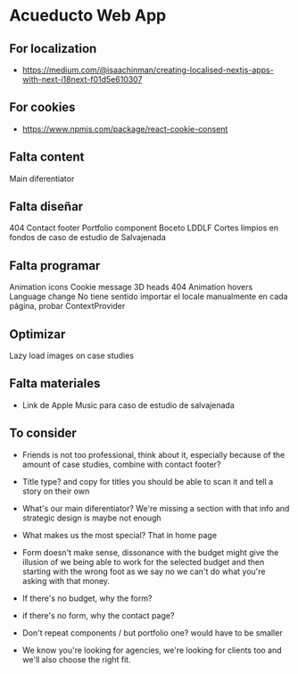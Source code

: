 # Acueducto Web App


## For localization

- https://medium.com/@isaachinman/creating-localised-nextjs-apps-with-next-i18next-f01d5e610307

## For cookies

- https://www.npmjs.com/package/react-cookie-consent 

## Falta content
Main diferentiator 

## Falta diseñar
404
Contact footer
Portfolio component
Boceto LDDLF
Cortes limpios en fondos de caso de estudio de Salvajenada

## Falta programar
Animation icons
Cookie message
3D heads
404
Animation hovers
Language change
No tiene sentido importar el locale manualmente en cada página, probar ContextProvider

## Optimizar
Lazy load images on case studies


## Falta materiales
- Link de Apple Music para caso de estudio de salvajenada

## To consider 
- Friends is not too professional, think about it, especially because of the amount of  case  studies, combine  with contact footer?

- Title type? and copy for titles you should  be able to scan it and tell a story on their  own

- What's our main diferentiator? We're missing a section with that info and strategic design is maybe not enough

- What makes us the most special? That in home  page

- Form doesn't make sense, dissonance with the budget might give the illusion of we being  able to work for the  selected  budget and then starting  with the  wrong  foot as we say no we can't do what you're asking  with that money.
- If there's no budget, why the form?
- if there's no form, why the contact page?


- Don't repeat components / but portfolio one? would have to be smaller

- We know you're looking  for  agencies, we're looking  for clients too and we'll also choose the right fit. 



